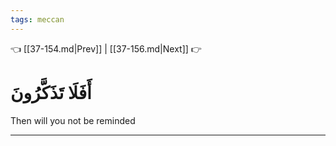```yaml
---
tags: meccan
---
```


👈 [[37-154.md|Prev]] | [[37-156.md|Next]] 👉

# أَفَلَا تَذَكَّرُونَ

Then will you not be reminded

---

